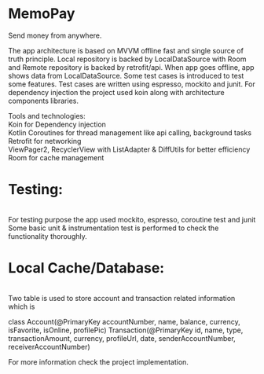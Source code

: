 # MemoPay
Send money from anywhere.

The app architecture is based on MVVM offline fast and single source of truth principle. Local repository is backed by LocalDataSource with Room and Remote repository is backed by retrofit/api.  When app goes offline, app shows data from LocalDataSource. Some test cases is introduced to test some features. Test cases are written using espresso, mockito and junit. For dependency injection the project used koin along with architecture components libraries.

Tools and technologies: <br>
Koin for Dependency injection<br>
Kotlin Coroutines for thread management like api calling, background tasks<br>
Retrofit for networking<br>
ViewPager2, RecyclerView with ListAdapter & DiffUtils for better efficiency<br>
Room for cache management<br>

<h1>Testing:</h1><br>
For testing purpose the app used mockito, espresso, coroutine test and junit<br>
Some basic unit & instrumentation test is performed to check the functionality thoroughly. 

<h1>Local Cache/Database:</h1><br>
Two table is used to store account and transaction related information which is 

class Account(@PrimaryKey accountNumber, name, balance, currency, isFavorite, isOnline, profilePic)
Transaction(@PrimaryKey id, name, type, transactionAmount, currency, profileUrl, date, senderAccountNumber, receiverAccountNumber)

For more information check the project implementation. 
